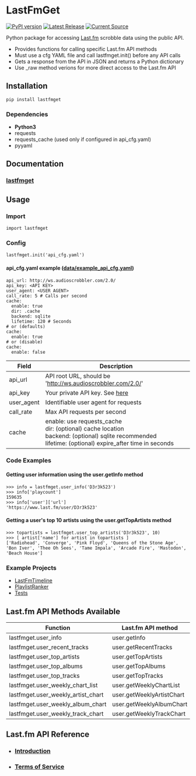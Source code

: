 # LastFmGet

[![PyPI version](https://badge.fury.io/py/lastfmget.svg)](https://pypi.org/project/lastfmget)
[![Latest Release](https://github.com/D3r3k23/LastFmGet/actions/workflows/test_release.yaml/badge.svg)](https://github.com/D3r3k23/LastFmGet/actions/workflows/test_release.yaml)
[![Current Source](https://github.com/D3r3k23/LastFmGet/actions/workflows/test_source.yaml/badge.svg)](https://github.com/D3r3k23/LastFmGet/actions/workflows/test_source.yaml)

Python package for accessing [Last.fm](https://www.last.fm) scrobble data using the public API.

* Provides functions for calling specific Last.fm API methods
* Must use a cfg YAML file and call lastfmget.init() before any API calls
* Gets a response from the API in JSON and returns a Python dictionary
* Use _raw method verions for more direct access to the Last.fm API


## Installation
`pip install lastfmget`

### Dependencies
* **Python3**
* requests
* requests_cache (used only if configured in api_cfg.yaml)
* pyyaml


## Documentation
### [lastfmget](https://rawcdn.githack.com/D3r3k23/LastFmGet/c5ecb5c2af5adf2373d303ed0e66eda3938242ac/docs/pdoc/lastfmget.html)


## Usage

### Import
`import lastfmget`

### Config
`lastfmget.init('api_cfg.yaml')`

#### api_cfg.yaml example ([data/example_api_cfg.yaml](https://github.com/D3r3k23/LastFmGet/blob/master/data/example_api_cfg.yaml))
```
api_url: http://ws.audioscrobbler.com/2.0/
api_key: <API KEY>
user_agent: <USER AGENT>
call_rate: 5 # Calls per second
cache:
  enable: true
  dir: .cache
  backend: sqlite
  lifetime: 120 # Seconds
# or (defaults)
cache:
  enable: true
# or (disable)
cache:
  enable: false
```

| Field      | Description                                                 |
|------------|-------------------------------------------------------------|
| api_url    | API root URL, should be 'http://ws.audioscrobbler.com/2.0/' |
| api_key    | Your private API key. See [here](https://www.last.fm/api)   |
| user_agent | Identifiable user agent for requests                        |
| call_rate  | Max API requests per second                                 |
| cache      | enable: use requests_cache<br>dir: (optional) cache location<br>backend: (optional) sqlite recommended<br>lifetime: (optional) expire_after time in seconds |

### Code Examples

#### Getting user information using the user.getInfo method
```
>>> info = lastfmget.user_info('D3r3k523')
>>> info['playcount']
159635
>>> info['user']['url']
'https://www.last.fm/user/D3r3k523'
```

#### Getting a user's top 10 artists using the user.getTopArtists method
```
>>> topartists = lastfmget.user_top_artists('D3r3k523', 10)
>>> [ artist['name'] for artist in topartists ]
['Radiohead', 'Converge', 'Pink Floyd', 'Queens of the Stone Age', 'Bon Iver', 'Thee Oh Sees', 'Tame Impala', 'Arcade Fire', 'Mastodon', 'Beach House']
```

### Example Projects
* [LastFmTimeline](https://github.com/D3r3k23/LastFmTimeline)
* [PlaylistRanker](https://github.com/D3r3k23/PlaylistRanker)
* [Tests](https://github.com/D3r3k23/LastFmGet/blob/master/test/src/Tests.py)


## Last.fm API Methods Available
| Function                           | Last.fm API method        |
|------------------------------------|---------------------------|
| lastfmget.user_info                | user.getInfo              |
| lastfmget.user_recent_tracks       | user.getRecentTracks      |
| lastfmget.user_top_artists         | user.getTopArtists        |
| lastfmget.user_top_albums          | user.getTopAlbums         |
| lastfmget.user_top_tracks          | user.getTopTracks         |
| lastfmget.user_weekly_chart_list   | user.getWeeklyChartList   |
| lastfmget.user_weekly_artist_chart | user.getWeeklyArtistChart |
| lastfmget.user_weekly_album_chart  | user.getWeeklyAlbumChart  |
| lastfmget.user_weekly_track_chart  | user.getWeeklyTrackChart  |


## Last.fm API Reference

* ### [Introduction](https://www.last.fm/api/intro)
* ### [Terms of Service](https://www.last.fm/api/tos)
